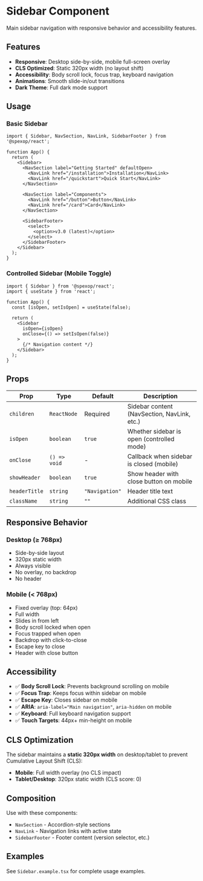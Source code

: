 # Sidebar Component

Main sidebar navigation with responsive behavior and accessibility features.

## Features

- **Responsive**: Desktop side-by-side, mobile full-screen overlay
- **CLS Optimized**: Static 320px width (no layout shift)
- **Accessibility**: Body scroll lock, focus trap, keyboard navigation
- **Animations**: Smooth slide-in/out transitions
- **Dark Theme**: Full dark mode support

## Usage

### Basic Sidebar

```tsx
import { Sidebar, NavSection, NavLink, SidebarFooter } from '@spexop/react';

function App() {
  return (
    <Sidebar>
      <NavSection label="Getting Started" defaultOpen>
        <NavLink href="/installation">Installation</NavLink>
        <NavLink href="/quickstart">Quick Start</NavLink>
      </NavSection>

      <NavSection label="Components">
        <NavLink href="/button">Button</NavLink>
        <NavLink href="/card">Card</NavLink>
      </NavSection>

      <SidebarFooter>
        <select>
          <option>v3.0 (latest)</option>
        </select>
      </SidebarFooter>
    </Sidebar>
  );
}
```

### Controlled Sidebar (Mobile Toggle)

```tsx
import { Sidebar } from '@spexop/react';
import { useState } from 'react';

function App() {
  const [isOpen, setIsOpen] = useState(false);

  return (
    <Sidebar
      isOpen={isOpen}
      onClose={() => setIsOpen(false)}
    >
      {/* Navigation content */}
    </Sidebar>
  );
}
```

## Props

| Prop | Type | Default | Description |
|------|------|---------|-------------|
| `children` | `ReactNode` | Required | Sidebar content (NavSection, NavLink, etc.) |
| `isOpen` | `boolean` | `true` | Whether sidebar is open (controlled mode) |
| `onClose` | `() => void` | - | Callback when sidebar is closed (mobile) |
| `showHeader` | `boolean` | `true` | Show header with close button on mobile |
| `headerTitle` | `string` | `"Navigation"` | Header title text |
| `className` | `string` | `""` | Additional CSS class |

## Responsive Behavior

### Desktop (≥ 768px)

- Side-by-side layout
- 320px static width
- Always visible
- No overlay, no backdrop
- No header

### Mobile (< 768px)

- Fixed overlay (top: 64px)
- Full width
- Slides in from left
- Body scroll locked when open
- Focus trapped when open
- Backdrop with click-to-close
- Escape key to close
- Header with close button

## Accessibility

- ✅ **Body Scroll Lock**: Prevents background scrolling on mobile
- ✅ **Focus Trap**: Keeps focus within sidebar on mobile
- ✅ **Escape Key**: Closes sidebar on mobile
- ✅ **ARIA**: `aria-label="Main navigation"`, `aria-hidden` on mobile
- ✅ **Keyboard**: Full keyboard navigation support
- ✅ **Touch Targets**: 44px+ min-height on mobile

## CLS Optimization

The sidebar maintains a **static 320px width** on desktop/tablet to prevent Cumulative Layout Shift (CLS):

- **Mobile**: Full width overlay (no CLS impact)
- **Tablet/Desktop**: 320px static width (CLS score: 0)

## Composition

Use with these components:

- `NavSection` - Accordion-style sections
- `NavLink` - Navigation links with active state
- `SidebarFooter` - Footer content (version selector, etc.)

## Examples

See `Sidebar.example.tsx` for complete usage examples.
